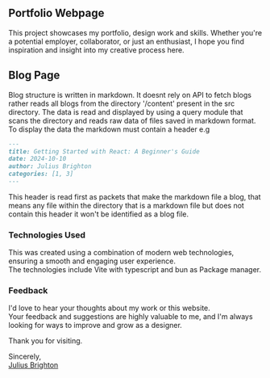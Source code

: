 ## Portfolio Webpage

This project showcases my portfolio, design work and skills. Whether you're a potential employer, collaborator, or just an enthusiast, I hope you find inspiration and insight into my creative process here. 

## Blog Page
Blog structure is written in markdown. It doesnt rely on API to fetch blogs rather reads all blogs from the directory '/content' present in the src directory. The data is read and displayed by using a query module that scans the directory and reads raw data of files saved in markdown format. To display the data the markdown must contain a header e.g
``` md
---
title: Getting Started with React: A Beginner's Guide
date: 2024-10-10
author: Julius Brighton
categories: [1, 3]
---
```
This header is read first as packets that make the markdown file a blog, that means any file within the directory that is a markdown file but does not contain this header it won't be identified as a blog file.


### Technologies Used

This was created using a combination of modern web technologies, ensuring a smooth and engaging user experience. <br/>
The technologies include Vite with typescript and bun as Package manager.

### Feedback

I'd love to hear your thoughts about my work or this website. <br/>
Your feedback and suggestions are highly valuable to me, and I'm always looking for ways to improve and grow as a designer.

Thank you for visiting.

[Julius Brighton]:https://brightons.site
Sincerely,<br/>
[Julius Brighton]
